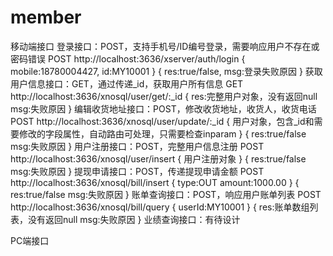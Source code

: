 # member

移动端接口
登录接口：POST，支持手机号/ID编号登录，需要响应用户不存在或密码错误
POST http://localhost:3636/xserver/auth/login
{
    mobile:18780004427,
    id:MY10001
}
{
    res:true/false,
    msg:登录失败原因
}
获取用户信息接口：GET，通过传递_id，获取用户所有信息
GET http://localhost:3636/xnosql/user/get/:_id
{
    res:完整用户对象，没有返回null
    msg:失败原因
}
编辑收货地址接口：POST，修改收货地址，收货人，收货电话
POST http://localhost:3636/xnosql/user/update/:_id
{
    用户对象，包含_id和需要修改的字段属性，自动路由可处理，只需要检查inparam
}
{
    res:true/false
    msg:失败原因
}
用户注册接口：POST，完整用户信息注册
POST http://localhost:3636/xnosql/user/insert
{
    用户注册对象
}
{
    res:true/false
    msg:失败原因
}
提现申请接口：POST，传递提现申请金额
POST http://localhost:3636/xnosql/bill/insert
{
    type:OUT
    amount:1000.00
}
{
    res:true/false
    msg:失败原因
}
账单查询接口：POST，响应用户账单列表
POST http://localhost:3636/xnosql/bill/query
{
    userId:MY10001
}
{
    res:账单数组列表，没有返回null
    msg:失败原因
}
业绩查询接口：有待设计

PC端接口
